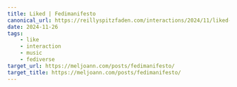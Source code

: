 ```yaml
---
title: Liked | Fedimanifesto
canonical_url: https://reillyspitzfaden.com/interactions/2024/11/liked-fedimanifesto/
date: 2024-11-26
tags: 
    - like
    - interaction
    - music
    - fediverse
target_url: https://meljoann.com/posts/fedimanifesto/
target_title: https://meljoann.com/posts/fedimanifesto/
---
```

